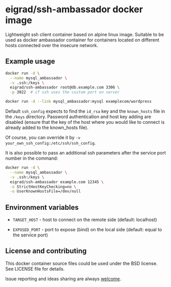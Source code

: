 eigrad/ssh-ambassador docker image
==================================

Lightweight ssh client container based on alpine linux image. Suitable to be
used as docker ambassador container for containers located on different hosts
connected over the insecure network.

Example usage
-------------

```bash
docker run -d \
  --name mysql_ambassador \
  -v .ssh:/keys \
  eigrad/ssh-ambassador root@db.example.com 3306 \
  -p 3022  # if ssh uses the custom port on server

docker run -d --link mysql_ambassador:mysql examplecom/wordpress
```

Default ```ssh_config``` expects to find the ```id_rsa``` key and the
```known_hosts``` file in the ```/keys``` directory. Password authentication
and host key adding are disabled (ensure that the key of the host where you
would like to connect is already added to the known_hosts file).

Of course, you can override it by ```-v your_own_ssh_config:/etc/ssh/ssh_config```.

It is also possible to pass an additional ssh parameters after the service port
number in the command:

```bash
docker run -d \
  --name mysql_ambassador \
  -v .ssh:/keys \
  eigrad/ssh-ambassador example.com 12345 \
  -o StrictHostKeyChecking=no \
  -o UserKnownHostsFile=/dev/null
```

Environment variables
---------------------

* ```TARGET_HOST``` - host to connect on the remote side (default: localhost)

* ```EXPOSED_PORT``` - port to expose (bind) on the local side (default: equal
                       to the service port)

License and contributing
------------------------

This docker container source files could be used under the BSD license. See LICENSE file for details.

Issue reporting and ideas sharing are always [welcome](http://github.com/ei-grad/docker-ssh-ambassador/issues).

